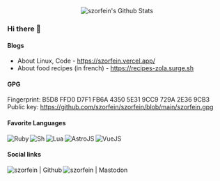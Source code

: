 <!-- List Of Websites-->
[github]: https://github.com/szorfein
[reddit]: https://www.reddit.com/user/szorfein
[twitter]: https://www.twitter.com/szorfein

<p align="center">
  <img alt="szorfein's Github Stats" src="https://github-readme-stats.vercel.app/api?username=szorfein&show_icons=true&title_color=8debd2&text_color=E5E9F0&icon_color=a093ff&bg_color=1d1c29&hide_border=true&border_radius=0&include_all_commits=true&count_private=true" />
</p>

### Hi there 👋

#### Blogs

+ About Linux, Code - https://szorfein.vercel.app/
+ About food recipes (in french) - https://recipes-zola.surge.sh

#### GPG
Fingerprint: B5D8 FFD0 D7F1 FB6A 4350 5E31 9CC9 729A 2E36 9CB3  
Public key: https://github.com/szorfein/szorfein/blob/main/szorfein.gpg

#### Favorite Languages
[<img align="left" alt="Ruby" src="https://img.shields.io/badge/ruby-d54c4c.svg?&style=for-the-badge&logo=ruby&logoColor=FFFFFF" />](https://search.brave.com/search?q=Ruby)
[<img align="left" alt="Sh" src="https://img.shields.io/badge/Shell_Script-121011?style=for-the-badge&logo=gnu-bash&logoColor=white" />](https://search.brave.com/search?q=shell+script)
[<img align="left" alt="Lua" src="https://img.shields.io/badge/Lua-2C2D72?style=for-the-badge&logo=lua&logoColor=white" />](https://search.brave.com/search?q=Lua)
[<img align="left" alt="AstroJS" src="https://img.shields.io/badge/Astro-090909?style=for-the-badge&logo=astro&logoColor=F9F9FF" />](https://search.brave.com/search?q=astro.js)
[<img align="left" alt="VueJS" src="https://img.shields.io/badge/Vue.js-35495E?style=for-the-badge&logo=vue.js&logoColor=4FC08D" />](https://search.brave.com/search?q=vue.js)

<br />

#### Social links
[<img align="left" alt="szorfein | Github" src="https://img.shields.io/badge/GitHub-100000?style=for-the-badge&logo=github&logoColor=white" />](https://github.com/szorfein)
[<img align="left" alt="szorfein | Mastodon" src="https://img.shields.io/badge/Mastodon-ffffff?style=for-the-badge&logo=mastodon" />](https://mastodon.social/@szorfein)

<!--
**szorfein/szorfein** is a ✨ _special_ ✨ repository because its `README.md` (this file) appears on your GitHub profile.

Here are some ideas to get you started:

- 🔭 I’m currently working on ...
- 🌱 I’m currently learning ...
- 👯 I’m looking to collaborate on ...
- 🤔 I’m looking for help with ...
- 💬 Ask me about ...
- 📫 How to reach me: ...
- 😄 Pronouns: ...
- ⚡ Fun fact: ...
-->
